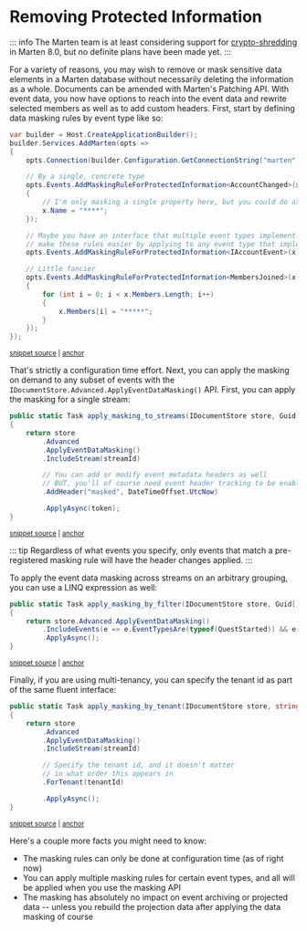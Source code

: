 # Removing Protected Information

::: info
The Marten team is at least considering support for [crypto-shredding](https://en.wikipedia.org/wiki/Crypto-shredding) in Marten 8.0,
but no definite plans have been made yet.
:::

For a variety of reasons, you may wish to remove or mask sensitive data elements in a Marten database without necessarily deleting the information as a whole. Documents can be amended
with Marten's Patching API. With event data, you now have options to reach into the event data and rewrite selected
members as well as to add custom headers. First, start by defining data masking rules by event type like so:

<!-- snippet: sample_defining_masking_rules -->
<a id='snippet-sample_defining_masking_rules'></a>
```cs
var builder = Host.CreateApplicationBuilder();
builder.Services.AddMarten(opts =>
{
    opts.Connection(builder.Configuration.GetConnectionString("marten"));

    // By a single, concrete type
    opts.Events.AddMaskingRuleForProtectedInformation<AccountChanged>(x =>
    {
        // I'm only masking a single property here, but you could do as much as you want
        x.Name = "****";
    });

    // Maybe you have an interface that multiple event types implement that would help
    // make these rules easier by applying to any event type that implements this interface
    opts.Events.AddMaskingRuleForProtectedInformation<IAccountEvent>(x => x.Name = "****");

    // Little fancier
    opts.Events.AddMaskingRuleForProtectedInformation<MembersJoined>(x =>
    {
        for (int i = 0; i < x.Members.Length; i++)
        {
            x.Members[i] = "*****";
        }
    });
});
```
<sup><a href='https://github.com/JasperFx/marten/blob/master/src/EventSourcingTests/removing_protected_information.cs#L361-L389' title='Snippet source file'>snippet source</a> | <a href='#snippet-sample_defining_masking_rules' title='Start of snippet'>anchor</a></sup>
<!-- endSnippet -->

That's strictly a configuration time effort. Next, you can apply the masking on demand to any subset of events with 
the `IDocumentStore.Advanced.ApplyEventDataMasking()` API. First, you can apply the masking for a single stream:

<!-- snippet: sample_apply_masking_to_a_single_stream -->
<a id='snippet-sample_apply_masking_to_a_single_stream'></a>
```cs
public static Task apply_masking_to_streams(IDocumentStore store, Guid streamId, CancellationToken token)
{
    return store
        .Advanced
        .ApplyEventDataMasking()
        .IncludeStream(streamId)

        // You can add or modify event metadata headers as well
        // BUT, you'll of course need event header tracking to be enabled
        .AddHeader("masked", DateTimeOffset.UtcNow)

        .ApplyAsync(token);
}
```
<sup><a href='https://github.com/JasperFx/marten/blob/master/src/EventSourcingTests/removing_protected_information.cs#L392-L408' title='Snippet source file'>snippet source</a> | <a href='#snippet-sample_apply_masking_to_a_single_stream' title='Start of snippet'>anchor</a></sup>
<!-- endSnippet -->

::: tip
Regardless of what events you specify, only events that match a pre-registered masking rule will have the header changes
applied.
:::

To apply the event data masking across streams on an arbitrary grouping, you can use a LINQ expression as well:

<!-- snippet: sample_apply_masking_by_filter -->
<a id='snippet-sample_apply_masking_by_filter'></a>
```cs
public static Task apply_masking_by_filter(IDocumentStore store, Guid[] streamIds)
{
    return store.Advanced.ApplyEventDataMasking()
        .IncludeEvents(e => e.EventTypesAre(typeof(QuestStarted)) && e.StreamId.IsOneOf(streamIds))
        .ApplyAsync();
}
```
<sup><a href='https://github.com/JasperFx/marten/blob/master/src/EventSourcingTests/removing_protected_information.cs#L410-L419' title='Snippet source file'>snippet source</a> | <a href='#snippet-sample_apply_masking_by_filter' title='Start of snippet'>anchor</a></sup>
<!-- endSnippet -->

Finally, if you are using multi-tenancy, you can specify the tenant id as part of the same fluent interface:

<!-- snippet: sample_apply_masking_with_multi_tenancy -->
<a id='snippet-sample_apply_masking_with_multi_tenancy'></a>
```cs
public static Task apply_masking_by_tenant(IDocumentStore store, string tenantId, Guid streamId)
{
    return store
        .Advanced
        .ApplyEventDataMasking()
        .IncludeStream(streamId)

        // Specify the tenant id, and it doesn't matter
        // in what order this appears in
        .ForTenant(tenantId)

        .ApplyAsync();
}
```
<sup><a href='https://github.com/JasperFx/marten/blob/master/src/EventSourcingTests/removing_protected_information.cs#L421-L437' title='Snippet source file'>snippet source</a> | <a href='#snippet-sample_apply_masking_with_multi_tenancy' title='Start of snippet'>anchor</a></sup>
<!-- endSnippet -->

Here's a couple more facts you might need to know:

* The masking rules can only be done at configuration time (as of right now)
* You can apply multiple masking rules for certain event types, and all will be applied when you use the masking API
* The masking has absolutely no impact on event archiving or projected data -- unless you rebuild the projection data after applying the data masking of course






